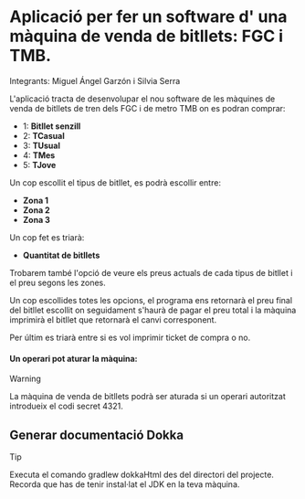 # Aplicació per fer un software d' una màquina de venda de bitllets: FGC i TMB.

Integrants: Miguel Ángel Garzón i Silvia Serra


L'aplicació tracta de desenvolupar el nou software de les màquines de venda de bitllets de tren dels FGC 
i de metro TMB on es podran comprar:

* 1: **Bitllet senzill**
* 2: **TCasual** 
* 3: **TUsual**
* 4: **TMes**
* 5: **TJove**

Un cop escollit el tipus de bitllet, es podrà escollir entre:

* **Zona 1**
* **Zona 2**
* **Zona 3**

Un cop fet es triarà:

* **Quantitat de bitllets**


Trobarem també l'opció de veure els preus actuals de cada tipus de bitllet i el preu segons les zones. 

Un cop escollides totes les opcions, el programa ens retornarà el preu final del bitllet escollit on seguidament
s'haurà de pagar el preu total i la màquina imprimirà el bitllet que retornarà el canvi corresponent.

Per últim es triarà entre si es vol imprimir ticket de compra o no.


#### Un operari pot aturar la màquina:
> [!WARNING]  
> La màquina de venda de bitllets podrà ser aturada si un operari autoritzat introdueix el codi secret 4321.


## Generar documentació Dokka
> [!TIP]
>  Executa el comando gradlew dokkaHtml des del directori del projecte.
>  Recorda que has de tenir instal·lat el JDK en la teva màquina.